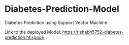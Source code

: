 # Diabetes-Prediction-Model
Diabetes Prediction using Support Vector Machine

Link to the deployed Model: https://rishabh5752-diabetes-prediction.hf.space
